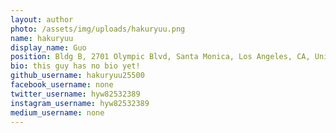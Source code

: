 ```yaml
---
layout: author
photo: /assets/img/uploads/hakuryuu.png
name: hakuryuu
display_name: Guo
position: Bldg B, 2701 Olympic Blvd, Santa Monica, Los Angeles, CA, United States of America
bio: this guy has no bio yet!
github_username: hakuryuu25500
facebook_username: none
twitter_username: hyw82532389
instagram_username: hyw82532389
medium_username: none
---
```

